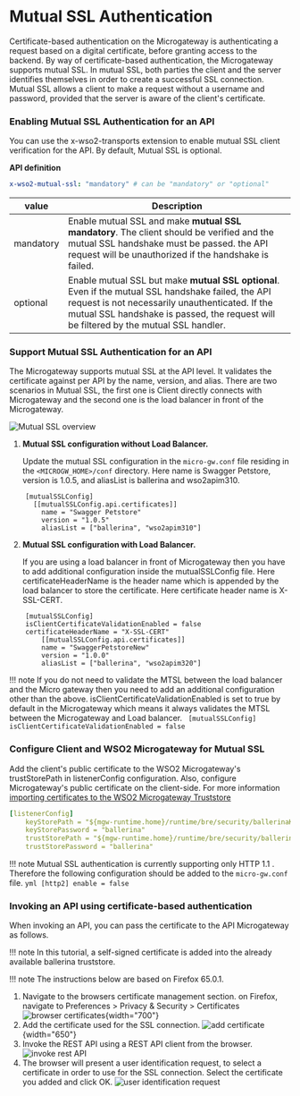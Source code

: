 # Mutual SSL Authentication

Certificate-based authentication on the Microgateway is authenticating a request based on a digital certificate, before granting access to the backend. By way of certificate-based authentication, the Microgateway supports mutual SSL. In mutual SSL, both parties the client and the server identifies themselves in order to create a successful SSL connection. Mutual SSL allows a client to make a request without a username and password, provided that the server is aware of the client's certificate.

### Enabling Mutual SSL Authentication for an API

You can use the x-wso2-transports extension to enable mutual SSL client verification for the API. By default, Mutual SSL is optional.

**API definition**

``` yml
x-wso2-mutual-ssl: "mandatory" # can be "mandatory" or "optional"
```

|value| Description|
|-----|------------|
|mandatory| Enable mutual SSL and make **mutual SSL mandatory**. The client should be verified and the mutual SSL handshake must be passed. the API request will be unauthorized if the handshake is failed.|
|optional| Enable mutual SSL but make **mutual SSL optional**. Even if the mutual SSL handshake failed, the API request is not necessarily unauthenticated. If the mutual SSL handshake is passed, the request will be filtered by the mutual SSL handler.|


### Support Mutual SSL Authentication for an API

The Microgateway supports mutual SSL at the API level. It validates the certificate against per API by the name, version, and alias. There are two scenarios in Mutual SSL, the first one is Client directly connects with Microgateway and the second one is the load balancer in front of the Microgateway.

![Mutual SSL overview]({{base_path}}/assets/img/how-tos/mutualssl.png)

1. <b> Mutual SSL configuration without Load Balancer.</b>
   
    Update the mutual SSL configuration in the `micro-gw.conf` file residing in the `<MICROGW_HOME>/conf` directory. Here name is Swagger Petstore, version is 1.0.5, and aliasList is ballerina and wso2apim310.
```
    [mutualSSLConfig]
      [[mutualSSLConfig.api.certificates]]
        name = "Swagger Petstore"
        version = "1.0.5"
        aliasList = ["ballerina", "wso2apim310"]
```

2. <b> Mutual SSL configuration with Load Balancer. </b>
    
    If you are using a load balancer in front of Microgateway then you have to add additional configuration inside the mutualSSLConfig file. Here certificateHeaderName is the header name which is appended by the load balancer to store the certificate. Here certificate header name is X-SSL-CERT.
```
    [mutualSSLConfig]
    isClientCertificateValidationEnabled = false
    certificateHeaderName = "X-SSL-CERT"
        [[mutualSSLConfig.api.certificates]]
        name = "SwaggerPetstoreNew"
        version = "1.0.0"
        aliasList = ["ballerina", "wso2apim320"]
``` 
   
!!! note
    If you do not need to validate the MTSL between the load balancer and the Micro gateway then you need to add an additional configuration other than the above. isClientCertificateValidationEnabled is set to true by default in the Microgateway which means it always validates the MTSL between the Microgateway and Load balancer. 
    ``` 
        [mutualSSLConfig]
         isClientCertificateValidationEnabled = false   
    ```
### Configure Client and WSO2 Microgateway for Mutual SSL

Add the client's public certificate to the WSO2 Microgateway's trustStorePath in listenerConfig configuration. Also, configure Microgateway's public certificate on the client-side. For more information [importing certificates to the WSO2 Microgateway Truststore]({{base_path}}/how-tos/security/importing-certificates-to-the-api-microgateway-truststore/)

``` yml tab="micro-gw.conf"
[listenerConfig]
    keyStorePath = "${mgw-runtime.home}/runtime/bre/security/ballerinaKeystore.p12"
    keyStorePassword = "ballerina"
    trustStorePath = "${mgw-runtime.home}/runtime/bre/security/ballerinaTruststore.p12"
    trustStorePassword = "ballerina"
```

!!! note
    Mutual SSL authentication is currently supporting only HTTP 1.1 . Therefore the following
    configuration should be added to the `micro-gw.conf` file.
    ```yml
    [http2]
        enable = false
    ```

### Invoking an API using certificate-based authentication

When invoking an API, you can pass the certificate to the API Microgateway as follows.

!!! note
    In this tutorial, a self-signed certificate is added into the already available ballerina truststore.

!!! note
    The instructions below are based on Firefox 65.0.1.

1.  Navigate to the browsers certificate management section. on Firefox, navigate to Preferences &gt; Privacy & Security &gt; Certificates
    ![browser certificates]({{base_path}}/assets/img/how-tos/mutual-ssl-browse-certs.png){width="700"}
2.  Add the certificate used for the SSL connection.
    ![add certificate]({{base_path}}/assets/img/how-tos/mutual-ssl-add-cert.png){width="650"}
3.  Invoke the REST API using a REST API client from the browser.
    ![invoke rest API]({{base_path}}/assets/img/how-tos/invoke-rest-api.png)
4.  The browser will present a user identification request, to select a certificate in order to use for the SSL connection. Select the certificate you added and click OK.
    ![user identification request]({{base_path}}/assets/img/how-tos/mutual-ssl-user-identification-request.png)
